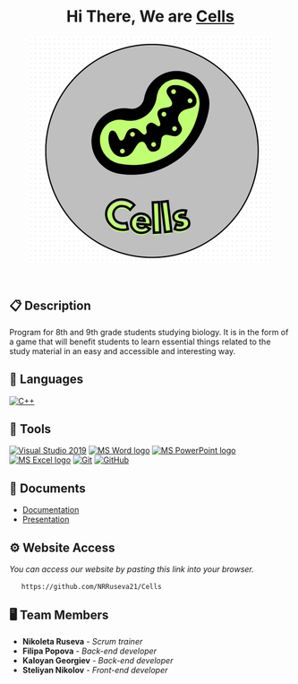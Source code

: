 <h1 align="center">Hi There, We are  <a href="https://github.com/NRRuseva21/Cells"> Cells </a></h1>


<p align = "center">
  <img src="Images/logo.png" alt="Cells's Logo"/>
</p>

<br>

## 📋 Description

  Program for 8th and 9th grade students studying biology. It is in the form of a game that will benefit students to learn essential things related to the study material in an easy and accessible and interesting way.
  
## 🚀 Languages 
  <p align="left"> 
  <a href="https://www.cplusplus.com/"><img src="https://img.icons8.com/color/48/000000/c-plus-plus-logo.png" alt="C++"/></a>
 
  </p>

## 🔧 Tools 
  <p align="left"> 
  <a href="https://visualstudio.microsoft.com/"><img src="https://img.icons8.com/fluency/48/000000/visual-studio.png" alt="Visual Studio 2019"/></a>
    <a href="https://www.microsoft.com/en-ww/microsoft-365/word"><img src="https://img.icons8.com/fluency/48/000000/microsoft-word-2019.png" alt="MS Word logo" width=48px /></a>
    <a href="https://www.microsoft.com/en-us/microsoft-365/powerpoint"><img src="https://img.icons8.com/fluency/48/000000/microsoft-powerpoint-2019.png" alt="MS PowerPoint logo" width=48px />
    <a href="https://www.microsoft.com/en-us/microsoft-365/excel"><img src="https://img.icons8.com/fluency/48/000000/microsoft-excel-2019.png" alt="MS Excel logo"/></a>
      <a href="https://git-scm.com/"><img src="https://img.icons8.com/color/48/000000/git.png" alt="Git"/></a>
      <a href="https://git-scm.com/"><img src="https://cdn-icons-png.flaticon.com/512/25/25231.png" alt="GitHub" heigh=48px width=48px/></a>
  </p> 
  
## 💼 Documents
  <ul>
    <li><a href="Documentation/Documentation.docx">Documentation</a></li>
    <li><a href="Documentation/Cells.pptx">Presentation</a></li>
   </ul>


## ⚙ Website Access

*You can access our website by pasting this link into your browser.*
```
   https://github.com/NRRuseva21/Cells
```

## 🖥 Team Members
* **Nikoleta Ruseva** - *Scrum trainer* 
* **Filipa Popova** - *Back-end developer* 
* **Kaloyan Georgiev** - *Back-end developer* 
* **Steliyan Nikolov** - *Front-end developer*  
